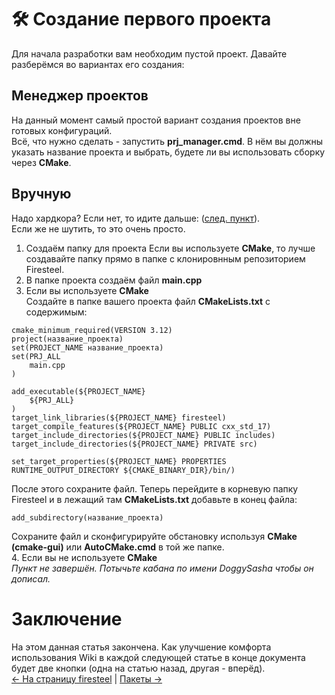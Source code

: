 # 🛠 Создание первого проекта
Для начала разработки вам необходим пустой проект. Давайте разберёмся во вариантах его создания:
## Менеджер проектов
На данный момент самый простой вариант создания проектов вне готовых конфигураций.  
Всё, что нужно сделать - запустить **prj_manager.cmd**. В нём вы должны указать название проекта и выбрать, будете ли вы использовать сборку через **CMake**.
## Вручную
Надо хардкора? Если нет, то идите дальше: ([след. пункт](https://firesteel.readthedocs.io/ru/latest/#tutorials/packages/)).  
Если же не шутить, то это очень просто.
1. Создаём папку для проекта 
Если вы используете **CMake**, то лучше создавайте папку прямо в папке с клонировнным репозиторием Firesteel.
2. В папке проекта создаём файл **main.cpp**
3. Если вы используете **CMake**  
Создайте в папке вашего проекта файл **CMakeLists.txt** с содержимым:
```
cmake_minimum_required(VERSION 3.12)
project(название_проекта)
set(PROJECT_NAME название_проекта)
set(PRJ_ALL
	main.cpp
)

add_executable(${PROJECT_NAME}
	${PRJ_ALL}
)
target_link_libraries(${PROJECT_NAME} firesteel)
target_compile_features(${PROJECT_NAME} PUBLIC cxx_std_17)
target_include_directories(${PROJECT_NAME} PUBLIC includes)
target_include_directories(${PROJECT_NAME} PRIVATE src)

set_target_properties(${PROJECT_NAME} PROPERTIES RUNTIME_OUTPUT_DIRECTORY ${CMAKE_BINARY_DIR}/bin/)
```
После этого сохраните файл. Теперь перейдите в корневую папку Firesteel и в лежащий там **CMakeLists.txt** добавьте в конец файла:
```
add_subdirectory(название_проекта)
```
Сохраните файл и сконфигурируйте обстановку используя **CMake (cmake-gui)** или **AutoCMake.cmd** в той же папке.  
4. Если вы не используете **CMake**  
*Пункт не завершён. Потычьте кабана по имени DoggySasha чтобы он дописал.*

# Заключение
На этом данная статья закончена. Как улучшение комфорта использования Wiki в каждой следующей статье в конце документа будет две кнопки (одна на статью назад, другая - вперёд).  
[<- На страницу firesteel](https://github.com/xanytka-devs/firesteel) | [Пакеты ->](https://firesteel.readthedocs.io/ru/latest/#tutorials/packages/)